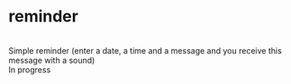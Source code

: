 # reminder
<br>Simple reminder (enter a date, a time and a message and you receive this message with a sound)
<br>In progress
